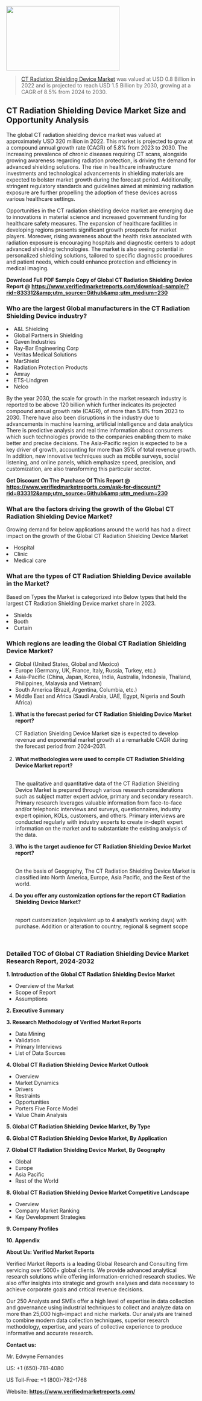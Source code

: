 <img src="https://ffe5etoiles.com/wp-content/uploads/2024/12/MST1-300x171.png" alt="" width="300" height="171" class="alignnone size-medium wp-image-20088" /><blockquote><p><p><a href="https://www.verifiedmarketreports.com/download-sample/?rid=833312&utm_source=Github&utm_medium=230" target="_blank">CT Radiation Shielding Device Market</a> was valued at USD 0.8 Billion in 2022 and is projected to reach USD 1.5 Billion by 2030, growing at a CAGR of 8.5% from 2024 to 2030.</p></blockquote><p><h2>CT Radiation Shielding Device Market Size and Opportunity Analysis</h2><p>The global CT radiation shielding device market was valued at approximately USD 320 million in 2022. This market is projected to grow at a compound annual growth rate (CAGR) of 5.8% from 2023 to 2030. The increasing prevalence of chronic diseases requiring CT scans, alongside growing awareness regarding radiation protection, is driving the demand for advanced shielding solutions. The rise in healthcare infrastructure investments and technological advancements in shielding materials are expected to bolster market growth during the forecast period. Additionally, stringent regulatory standards and guidelines aimed at minimizing radiation exposure are further propelling the adoption of these devices across various healthcare settings.</p><p>Opportunities in the CT radiation shielding device market are emerging due to innovations in material science and increased government funding for healthcare safety measures. The expansion of healthcare facilities in developing regions presents significant growth prospects for market players. Moreover, rising awareness about the health risks associated with radiation exposure is encouraging hospitals and diagnostic centers to adopt advanced shielding technologies. The market is also seeing potential in personalized shielding solutions, tailored to specific diagnostic procedures and patient needs, which could enhance protection and efficiency in medical imaging.</p></p><p class=""><strong>Download Full PDF Sample Copy of Global CT Radiation Shielding Device Report @ <a href="https://www.verifiedmarketreports.com/download-sample/?rid=833312&amp;utm_source=Github&amp;utm_medium=230" target="_blank">https://www.verifiedmarketreports.com/download-sample/?rid=833312&amp;utm_source=Github&amp;utm_medium=230</a></strong></p><h3 id="" class="">Who are the largest Global manufacturers in the CT Radiation Shielding Device industry?</h3><p><li>A&L Shielding</li><li> Global Partners in Shielding</li><li> Gaven Industries</li><li> Ray-Bar Engineering Corp</li><li> Veritas Medical Solutions</li><li> MarShield</li><li> Radiation Protection Products</li><li> Amray</li><li> ETS-Lindgren</li><li> Nelco</li></p><div class=""><div class="" dir="" data-message-author-role="" data-message-id="" data-message-model-slug=""><div class=""><div class=""><div class=""><div class="" dir="" data-message-author-role="" data-message-id="" data-message-model-slug=""><div class=""><div class=""><p>By the year 2030, the scale for growth in the market research industry is reported to be above 120 billion which further indicates its projected compound annual growth rate (CAGR), of more than 5.8% from 2023 to 2030. There have also been disruptions in the industry due to advancements in machine learning, artificial intelligence and data analytics There is predictive analysis and real time information about consumers which such technologies provide to the companies enabling them to make better and precise decisions. The Asia-Pacific region is expected to be a key driver of growth, accounting for more than 35% of total revenue growth. In addition, new innovative techniques such as mobile surveys, social listening, and online panels, which emphasize speed, precision, and customization, are also transforming this particular sector.</p><p><strong>Get Discount On The Purchase Of This Report @&nbsp; <a href="https://www.verifiedmarketreports.com/ask-for-discount/?rid=833312&amp;utm_source=Github&amp;utm_medium=230" target="_blank">https://www.verifiedmarketreports.com/ask-for-discount/?rid=833312&amp;utm_source=Github&amp;utm_medium=230</a></strong></p></div></div></div></div></div></div></div></div><h3 id="" class="">What are the factors driving the growth of the Global CT Radiation Shielding Device Market?</h3><p id="" class="">Growing demand for below applications around the world has had a direct impact on the growth of the Global CT Radiation Shielding Device Market</p><p id="" class=""><li>Hospital</li><li> Clinic</li><li> Medical care</li></p><h3 id="" class="">What are the types of CT Radiation Shielding Device available in the Market?</h3><p id="" class="">Based on Types the Market is categorized into Below types that held the largest CT Radiation Shielding Device market share In 2023.</p><p id="" class=""><li>Shields</li><li> Booth</li><li> Curtain</li></p><h3 id="" class="">Which regions are leading the Global CT Radiation Shielding Device Market?</h3><ul><li>Global (United States, Global and Mexico)</li><li>Europe (Germany, UK, France, Italy, Russia, Turkey, etc.)</li><li>Asia-Pacific (China, Japan, Korea, India, Australia, Indonesia, Thailand, Philippines, Malaysia and Vietnam)</li><li>South America (Brazil, Argentina, Columbia, etc.)</li><li>Middle East and Africa (Saudi Arabia, UAE, Egypt, Nigeria and South Africa)</li></ul><p><ol><li><strong>What is the forecast period for CT Radiation Shielding Device Market report?<br /></strong><br /><span data-sheets-root="1" data-sheets-value="{&quot;1&quot;:2,&quot;2&quot;:&quot;XXXX size is expected to develop revenue and exponential market growth at a remarkable CAGR during the forecast period from 2024&ndash;2030.&quot;}" data-sheets-userformat="{&quot;2&quot;:12674,&quot;4&quot;:{&quot;1&quot;:2,&quot;2&quot;:16776960},&quot;10&quot;:2,&quot;11&quot;:0,&quot;15&quot;:&quot;Arial&quot;,&quot;16&quot;:12}">CT Radiation Shielding Device Market size is expected to develop revenue and exponential market growth at a remarkable CAGR during the forecast period from 2024&ndash;2031.</span><br /><br /></li><li><strong>What methodologies were used to compile CT Radiation Shielding Device Market report?<br /><br /></strong><p>The qualitative and quantitative data of the&nbsp;CT Radiation Shielding Device Market is prepared through various research considerations such as subject matter expert advice, primary and secondary research. Primary research leverages valuable information from face-to-face and/or telephonic interviews and surveys, questionnaires, industry expert opinion, KOLs, customers, and others. Primary interviews are conducted regularly with industry experts to create in-depth expert information on the market and to substantiate the existing analysis of the data.&nbsp;</p></li><li><strong>Who is the target audience for CT Radiation Shielding Device Market report?<br /><br /></strong><p>On the basis of Geography, The&nbsp;CT Radiation Shielding Device Market is classified into North America, Europe, Asia Pacific, and the Rest of the world.</p></li><li><strong>Do you offer any customization options for the report CT Radiation Shielding Device Market?<br /><br /></strong><p>report customization (equivalent up to 4 analyst&rsquo;s working days) with purchase. Addition or alteration to country, regional &amp; segment scope</p><p>&nbsp;</p></li></ol></p><h3 id="" class="">Detailed TOC of Global CT Radiation Shielding Device Market Research Report, 2024-2032</h3><p id="" class=""><strong>1. Introduction of the Global CT Radiation Shielding Device Market</strong></p><ul><li>Overview of the Market</li><li>Scope of Report</li><li>Assumptions</li></ul><p id="" class=""><strong>2. Executive Summary</strong></p><p id="" class=""><strong>3. Research Methodology of&nbsp;Verified Market Reports</strong></p><ul><li>Data Mining</li><li>Validation</li><li>Primary Interviews</li><li>List of Data Sources</li></ul><p id="" class=""><strong>4. Global CT Radiation Shielding Device Market Outlook</strong></p><ul><li>Overview</li><li>Market Dynamics</li><li>Drivers</li><li>Restraints</li><li>Opportunities</li><li>Porters Five Force Model</li><li>Value Chain Analysis</li></ul><p id="" class=""><strong>5. Global CT Radiation Shielding Device Market, By&nbsp;Type</strong></p><p id="" class=""><strong>6. Global CT Radiation Shielding Device Market, By Application</strong></p><p id="" class=""><strong>7. Global CT Radiation Shielding Device Market, By Geography</strong></p><ul><li>Global</li><li>Europe</li><li>Asia Pacific</li><li>Rest of the World</li></ul><p id="" class=""><strong>8. Global CT Radiation Shielding Device Market Competitive Landscape</strong></p><ul><li>Overview</li><li>Company Market Ranking</li><li>Key Development Strategies</li></ul><p id="" class=""><strong>9. Company Profiles</strong></p><p id="" class=""><strong>10. Appendix</strong></p><p id="" class=""><strong>About Us: Verified Market Reports</strong></p><p id="" class="">Verified Market Reports is a leading Global Research and Consulting firm servicing over 5000+ global clients. We provide advanced analytical research solutions while offering information-enriched research studies. We also offer insights into strategic and growth analyses and data necessary to achieve corporate goals and critical revenue decisions.</p><p id="" class="">Our 250 Analysts and SMEs offer a high level of expertise in data collection and governance using industrial techniques to collect and analyze data on more than 25,000 high-impact and niche markets. Our analysts are trained to combine modern data collection techniques, superior research methodology, expertise, and years of collective experience to produce informative and accurate research.</p><p id="" class=""><strong>Contact us:</strong></p><p id="" class="">Mr. Edwyne Fernandes</p><p id="" class="">US: +1 (650)-781-4080</p><p id="" class="">US Toll-Free: +1 (800)-782-1768</p><p id="" class="">Website: <a target="" data-test-app-aware-link=""><strong>https://www.verifiedmarketreports.com/</strong></a></p>
